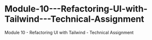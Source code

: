 # Module-10---Refactoring-UI-with-Tailwind---Technical-Assignment
Module 10 - Refactoring UI with Tailwind - Technical Assignment
